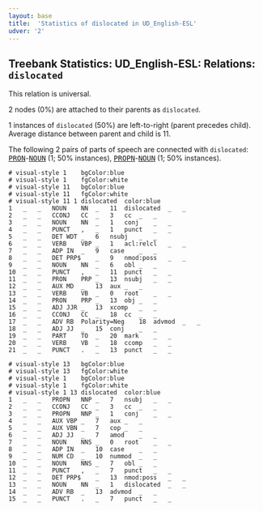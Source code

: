 ```yaml
---
layout: base
title:  'Statistics of dislocated in UD_English-ESL'
udver: '2'
---
```


## Treebank Statistics: UD_English-ESL: Relations: `dislocated`

This relation is universal.

2 nodes (0%) are attached to their parents as `dislocated`.

1 instances of `dislocated` (50%) are left-to-right (parent precedes child).
Average distance between parent and child is 11.

The following 2 pairs of parts of speech are connected with `dislocated`: <tt><a href="en_esl-pos-PRON.html">PRON</a></tt>-<tt><a href="en_esl-pos-NOUN.html">NOUN</a></tt> (1; 50% instances), <tt><a href="en_esl-pos-PROPN.html">PROPN</a></tt>-<tt><a href="en_esl-pos-NOUN.html">NOUN</a></tt> (1; 50% instances).


~~~ conllu
# visual-style 1	bgColor:blue
# visual-style 1	fgColor:white
# visual-style 11	bgColor:blue
# visual-style 11	fgColor:white
# visual-style 11 1 dislocated	color:blue
1	_	_	NOUN	NN	_	11	dislocated	_	_
2	_	_	CCONJ	CC	_	3	cc	_	_
3	_	_	NOUN	NN	_	1	conj	_	_
4	_	_	PUNCT	,	_	1	punct	_	_
5	_	_	DET	WDT	_	6	nsubj	_	_
6	_	_	VERB	VBP	_	1	acl:relcl	_	_
7	_	_	ADP	IN	_	9	case	_	_
8	_	_	DET	PRP$	_	9	nmod:poss	_	_
9	_	_	NOUN	NN	_	6	obl	_	_
10	_	_	PUNCT	,	_	11	punct	_	_
11	_	_	PRON	PRP	_	13	nsubj	_	_
12	_	_	AUX	MD	_	13	aux	_	_
13	_	_	VERB	VB	_	0	root	_	_
14	_	_	PRON	PRP	_	13	obj	_	_
15	_	_	ADJ	JJR	_	13	xcomp	_	_
16	_	_	CCONJ	CC	_	18	cc	_	_
17	_	_	ADV	RB	Polarity=Neg	18	advmod	_	_
18	_	_	ADJ	JJ	_	15	conj	_	_
19	_	_	PART	TO	_	20	mark	_	_
20	_	_	VERB	VB	_	18	ccomp	_	_
21	_	_	PUNCT	.	_	13	punct	_	_

~~~


~~~ conllu
# visual-style 13	bgColor:blue
# visual-style 13	fgColor:white
# visual-style 1	bgColor:blue
# visual-style 1	fgColor:white
# visual-style 1 13 dislocated	color:blue
1	_	_	PROPN	NNP	_	7	nsubj	_	_
2	_	_	CCONJ	CC	_	3	cc	_	_
3	_	_	PROPN	NNP	_	1	conj	_	_
4	_	_	AUX	VBP	_	7	aux	_	_
5	_	_	AUX	VBN	_	7	cop	_	_
6	_	_	ADJ	JJ	_	7	amod	_	_
7	_	_	NOUN	NNS	_	0	root	_	_
8	_	_	ADP	IN	_	10	case	_	_
9	_	_	NUM	CD	_	10	nummod	_	_
10	_	_	NOUN	NNS	_	7	obl	_	_
11	_	_	PUNCT	,	_	7	punct	_	_
12	_	_	DET	PRP$	_	13	nmod:poss	_	_
13	_	_	NOUN	NN	_	1	dislocated	_	_
14	_	_	ADV	RB	_	13	advmod	_	_
15	_	_	PUNCT	.	_	7	punct	_	_

~~~


